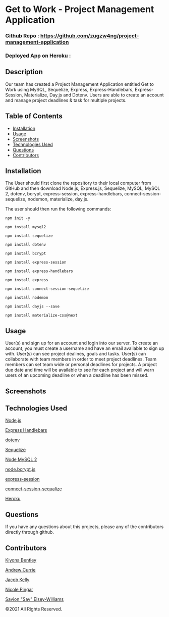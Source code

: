 # Get to Work - Project Management Application

### Github Repo : https://github.com/zugzw4ng/project-management-application

### Deployed App on Heroku : 

## Description 

Our team has created a Project Management Application entitled Get to Work using MySQL, Sequelize, Express, Express-Handlebars, Express-Session, Materialize, Day.js and Dotenv. Users are able to create an account and manage project deadlines & task for multiple projects. 

## Table of Contents
* [Installation](#installation)
* [Usage](#usage)
* [Screenshots](#screenshots)
* [Technologies Used](#technologiesused)
* [Questions](#questions) 
* [Contributors](#contributors)

## Installation

The User should first clone the repository to their local computer from GitHub and then download  Node.js, Express.js, Sequelize, MySQL, MySQL 2, dotenv, bcrypt, express-session, express-handlebars, connect-session-sequelize, nodemon, materialize, day.js. 

  The user should then run the following commands:

`npm init -y`

`npm install mysql2`

`npm install sequelize`

`npm install dotenv`

`npm install bcrypt`

`npm install express-session`

`npm install express-handlebars`

`npm install express`

`npm install connect-session-sequelize`

`npm install nodemon`

`npm install dayjs --save`

`npm install materialize-css@next`

## Usage
                              
User(s) and sign up for an account and login into our server.
To create an account, you must create a username and have an email available to sign up with.
User(s) can see project dealines, goals and tasks.
User(s) can collaborate with team members in order to meet project deadlines.
Team members can set team wide or personal deadlines for projects. A project due date and time will be available to see for each project and will warn users of an upcoming deadline or when a deadline has been missed.

## Screenshots

## Technologies Used
<p><a href="https://nodejs.org/">Node.js</a></p>
<p><a href="https://www.npmjs.com/package/express-handlebars">Express Handlebars</a></p>
<p><a href="https://www.npmjs.com/package/dotenv">dotenv</a></p>
<p><a href="https://www.npmjs.com/package/sequelize">Sequelize</a></p>
<p><a href="https://www.npmjs.com/package/mysql2">Node MySQL 2</a></p>
<p><a href="https://www.npmjs.com/package/bcrypt">node.bcrypt.js</a></p>
<p><a href="https://www.npmjs.com/package/express-session">express-session</a></p>
<p><a href="https://www.npmjs.com/package/connect-session-sequelize">connect-session-sequalize</a></p>
<p><a href="https://www.heroku.com/">Heroku</a></p>

## Questions
If you have any questions about this projects, please any of the contributors directly through github.

## Contributors
[Kiyona Bentley](https://github.com/Kbentley8)

[Andrew Currie](https://github.com/curriecoder)

[Jacob Kelly](https://github.com/zugzw4ng)

[Nicole Pingar](https://github.com/nicolepingar)

[Savion "Sav" Elsey-Williams](https://github.com/Sav2234)



©2021 All Rights Reserved.
